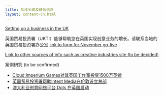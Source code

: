 ```yaml
---
title: 后续步骤及联系信息
layout: content-cn.html
---
```


[Setting up a business in the UK]()

英国贸易投资署（UKTI）能够帮助您在英国实现创意业务的增长。请联系当地的英国贸易投资署办公室 [link to form for November go-live]()
 
[Link to other sources of info such as creative industries site (to be decided)]()

案例研究 (to be confirmed)

-	[Cloud Imperium Games对其英国工作室投资1500万英镑](https://www.gov.uk/government/case-studies/cloud-imperium-games-invests-15-million-in-its-uk-studio)
-	[英国贸易投资署帮助Intent Media在伦敦设立总部](https://www.gov.uk/government/case-studies/ukti-helps-intent-media-open-new-headquarters-in-london)
-	[澳大利亚创意网络平台 Dots 在英国启动](https://www.youtube.com/watch?v=tl8BHd1hhjc) 
